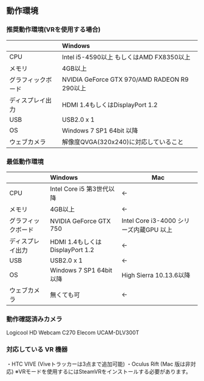 ## 動作環境

### 推奨動作環境(VRを使用する場合)

||Windows|
|---|:---|
|CPU|Intel i5-4590以上 もしくはAMD FX8350以上|
|メモリ| 4GB以上|
|グラフィックボード|NVIDIA GeForce GTX 970/AMD RADEON R9 290以上|
|ディスプレイ出力|HDMI 1.4もしくはDisplayPort 1.2|
|USB|USB2.0 x 1|
|OS|Windows 7 SP1 64bit 以降|
|ウェブカメラ|解像度QVGA(320x240)に対応していること|


### 最低動作環境

||Windows|Mac|
|---|:---|---|
|CPU|Intel Core i5 第3世代以降|←|
|メモリ|4GB以上|←|
|グラフィックボード|NVIDIA GeForce GTX 750|Intel Core i3-4000 シリーズ内蔵GPU 以上|
|ディスプレイ出力|HDMI 1.4もしくはDisplayPort 1.2|←|
|USB|USB2.0 x 1|←|
|OS|Windows 7 SP1 64bit 以降|High Sierra 10.13.6以降|
|ウェブカメラ|無くても可|←|


### 動作確認済みカメラ

Logicool HD Webcam C270
Elecom UCAM-DLV300T


### 対応している VR 機器

・HTC VIVE (Viveトラッカーは3点まで追加可能)
・Oculus Rift (Mac 版は非対応)
※VRモードを使用するにはSteamVRをインストールする必要があります。




